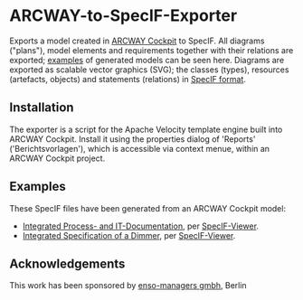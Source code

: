 # ARCWAY-to-SpecIF-Exporter
Exports a model created in [ARCWAY Cockpit](http://www.arcway.com/) to SpecIF. All diagrams ("plans"), model elements and requirements together with their relations are exported; [examples](http://specif.de/#beispiele) of generated models can be seen here. Diagrams are exported as scalable vector graphics (SVG); the classes (types), resources (artefacts, objects) and statements (relations) in [SpecIF format](https://github.com/GfSE/SpecIF).

## Installation
The exporter is a script for the Apache Velocity template engine built into ARCWAY Cockpit. Install it using the properties dialog of 'Reports' ('Berichtsvorlagen'), which is accessible via context menue, within an ARCWAY Cockpit project.

## Examples
These SpecIF files have been generated from an ARCWAY Cockpit model:
- [Integrated Process- and IT-Documentation](https://specif.de/examples/IT-Documentation.specifz), per [SpecIF-Viewer](https://specif.de/apps/view.html#import=%22../examples/IT-Documentation.specifz%22).
- [Integrated Specification of a Dimmer](https://specif.de/examples/Dimmer.specifz), per [SpecIF-Viewer](https://specif.de/apps/view.html#import=%22../examples/Dimmer.specifz%22).

## Acknowledgements
This work has been sponsored by [enso-managers gmbh](http://enso-managers.de), Berlin
